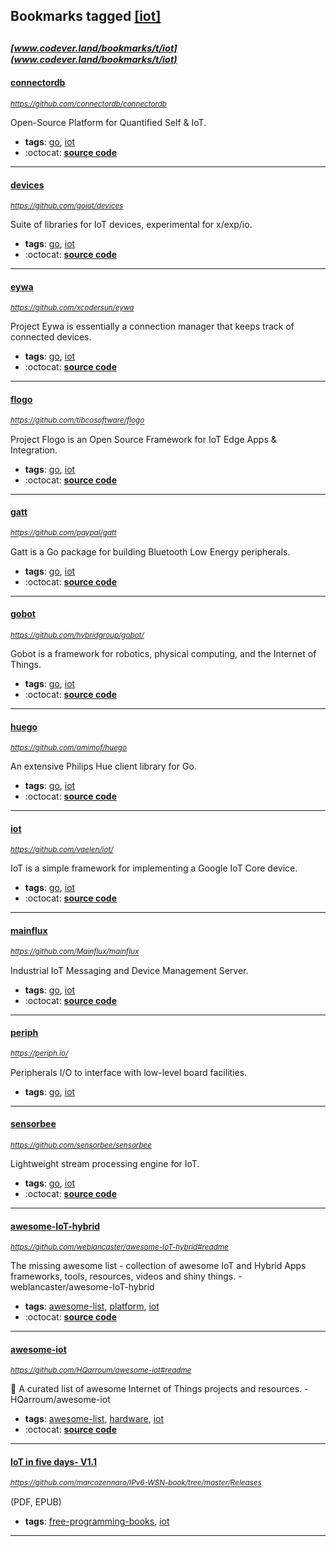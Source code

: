 ## Bookmarks tagged [[iot]](https://www.codever.land/search?q=[iot])

_<sup><sup>[www.codever.land/bookmarks/t/iot](www.codever.land/bookmarks/t/iot)</sup></sup>_
---
#### [connectordb](https://github.com/connectordb/connectordb)
_<sup>https://github.com/connectordb/connectordb</sup>_

Open-Source Platform for Quantified Self & IoT.
* **tags**: [go](../tagged/go.md), [iot](../tagged/iot.md)
* :octocat: **[source code](https://github.com/connectordb/connectordb)**
---
#### [devices](https://github.com/goiot/devices)
_<sup>https://github.com/goiot/devices</sup>_

Suite of libraries for IoT devices, experimental for x/exp/io.
* **tags**: [go](../tagged/go.md), [iot](../tagged/iot.md)
* :octocat: **[source code](https://github.com/goiot/devices)**
---
#### [eywa](https://github.com/xcodersun/eywa)
_<sup>https://github.com/xcodersun/eywa</sup>_

Project Eywa is essentially a connection manager that keeps track of connected devices.
* **tags**: [go](../tagged/go.md), [iot](../tagged/iot.md)
* :octocat: **[source code](https://github.com/xcodersun/eywa)**
---
#### [flogo](https://github.com/tibcosoftware/flogo)
_<sup>https://github.com/tibcosoftware/flogo</sup>_

Project Flogo is an Open Source Framework for IoT Edge Apps & Integration.
* **tags**: [go](../tagged/go.md), [iot](../tagged/iot.md)
* :octocat: **[source code](https://github.com/tibcosoftware/flogo)**
---
#### [gatt](https://github.com/paypal/gatt)
_<sup>https://github.com/paypal/gatt</sup>_

Gatt is a Go package for building Bluetooth Low Energy peripherals.
* **tags**: [go](../tagged/go.md), [iot](../tagged/iot.md)
* :octocat: **[source code](https://github.com/paypal/gatt)**
---
#### [gobot](https://github.com/hybridgroup/gobot/)
_<sup>https://github.com/hybridgroup/gobot/</sup>_

Gobot is a framework for robotics, physical computing, and the Internet of Things.
* **tags**: [go](../tagged/go.md), [iot](../tagged/iot.md)
* :octocat: **[source code](https://github.com/hybridgroup/gobot/)**
---
#### [huego](https://github.com/amimof/huego)
_<sup>https://github.com/amimof/huego</sup>_

An extensive Philips Hue client library for Go.
* **tags**: [go](../tagged/go.md), [iot](../tagged/iot.md)
* :octocat: **[source code](https://github.com/amimof/huego)**
---
#### [iot](https://github.com/vaelen/iot/)
_<sup>https://github.com/vaelen/iot/</sup>_

IoT is a simple framework for implementing a Google IoT Core device.
* **tags**: [go](../tagged/go.md), [iot](../tagged/iot.md)
* :octocat: **[source code](https://github.com/vaelen/iot/)**
---
#### [mainflux](https://github.com/Mainflux/mainflux)
_<sup>https://github.com/Mainflux/mainflux</sup>_

Industrial IoT Messaging and Device Management Server.
* **tags**: [go](../tagged/go.md), [iot](../tagged/iot.md)
* :octocat: **[source code](https://github.com/Mainflux/mainflux)**
---
#### [periph](https://periph.io/)
_<sup>https://periph.io/</sup>_

Peripherals I/O to interface with low-level board facilities.
* **tags**: [go](../tagged/go.md), [iot](../tagged/iot.md)
---
#### [sensorbee](https://github.com/sensorbee/sensorbee)
_<sup>https://github.com/sensorbee/sensorbee</sup>_

Lightweight stream processing engine for IoT.
* **tags**: [go](../tagged/go.md), [iot](../tagged/iot.md)
* :octocat: **[source code](https://github.com/sensorbee/sensorbee)**
---
#### [awesome-IoT-hybrid](https://github.com/weblancaster/awesome-IoT-hybrid#readme)
_<sup>https://github.com/weblancaster/awesome-IoT-hybrid#readme</sup>_

The missing awesome list - collection of awesome IoT and Hybrid Apps frameworks, tools, resources, videos and shiny things. - weblancaster/awesome-IoT-hybrid
* **tags**: [awesome-list](../tagged/awesome-list.md), [platform](../tagged/platform.md), [iot](../tagged/iot.md)
* :octocat: **[source code](https://github.com/weblancaster/awesome-IoT-hybrid#readme)**
---
#### [awesome-iot](https://github.com/HQarroum/awesome-iot#readme)
_<sup>https://github.com/HQarroum/awesome-iot#readme</sup>_

🤖 A curated list of awesome Internet of Things projects and resources. - HQarroum/awesome-iot
* **tags**: [awesome-list](../tagged/awesome-list.md), [hardware](../tagged/hardware.md), [iot](../tagged/iot.md)
* :octocat: **[source code](https://github.com/HQarroum/awesome-iot#readme)**
---
#### [IoT in five days- V1.1](https://github.com/marcozennaro/IPv6-WSN-book/tree/master/Releases)
_<sup>https://github.com/marcozennaro/IPv6-WSN-book/tree/master/Releases</sup>_

(PDF, EPUB)
* **tags**: [free-programming-books](../tagged/free-programming-books.md), [iot](../tagged/iot.md)
---
